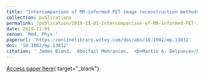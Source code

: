 ```yaml
---
title: "Intercomparison of MR-informed PET image reconstruction methods"
collection: publications
permalink: /publication/2019-11-01-Intercomparison-of-MR-informed-PET-image-reconstruction-methods
date: 2019-11-01
venue: 'Med. Phys.'
paperurl: 'https://onlinelibrary.wiley.com/doi/abs/10.1002/mp.13812'
doi: '10.1002/mp.13812'
citation: ' James Bland,  Abolfazl Mehranian,  <b>Martin A. Belzunce</b>,  Sam Ellis,  Casper Costa-Luis,  Colm J. McGinnity,  Alexander Hammers,  Andrew J. Reader, &quot;Intercomparison of MR-informed PET image reconstruction methods.&quot; <i>Med. Phys.</i>, 2019.'
---
```

[Access paper here](https://onlinelibrary.wiley.com/doi/abs/10.1002/mp.13812){:target="_blank"}
